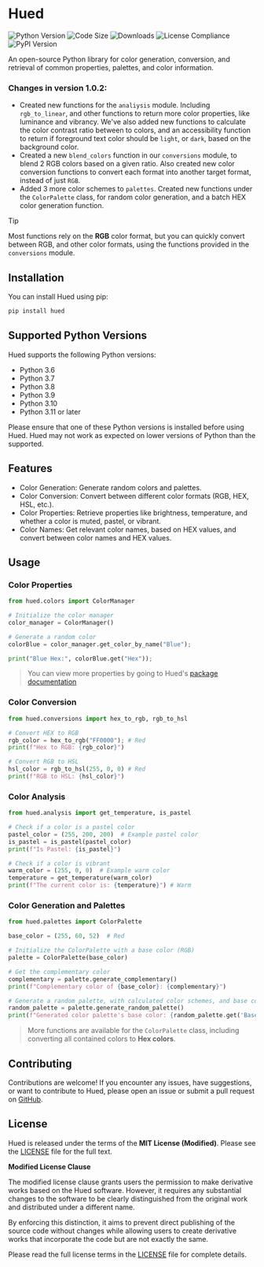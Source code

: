 # Hued
![Python Version](https://img.shields.io/badge/python-3.12-blue.svg)
![Code Size](https://img.shields.io/github/languages/code-size/infinitode/hued)
![Downloads](https://pepy.tech/badge/hued)
![License Compliance](https://img.shields.io/badge/license-compliance-brightgreen.svg)
![PyPI Version](https://img.shields.io/pypi/v/hued)

An open-source Python library for color generation, conversion, and retrieval of common properties, palettes, and color information.

### Changes in version 1.0.2:
- Created new functions for the `analiysis` module. Including `rgb_to_linear`, and other functions to return more color properties, like luminance and vibrancy. We've also added new functions to calculate the color contrast ratio between to colors, and an accessibility function to return if foreground text color should be `light`, or `dark`, based on the background color.
- Created a new `blend_colors` function in our `conversions` module, to blend 2 RGB colors based on a given ratio. Also created new color conversion functions to convert each format into another target format, instead of just `RGB`.
- Added 3 more color schemes to `palettes`. Created new functions under the `ColorPalette` class, for random color generation, and a batch HEX color generation function.

> [!TIP]
> Most functions rely on the **RGB** color format, but you can quickly convert between RGB, and other color formats, using the functions provided in the `conversions` module.

## Installation

You can install Hued using pip:

```bash
pip install hued
```

## Supported Python Versions

Hued supports the following Python versions:

- Python 3.6
- Python 3.7
- Python 3.8
- Python 3.9
- Python 3.10
- Python 3.11 or later

Please ensure that one of these Python versions is installed before using Hued. Hued may not work as expected on lower versions of Python than the supported.

## Features

- Color Generation: Generate random colors and palettes.
- Color Conversion: Convert between different color formats (RGB, HEX, HSL, etc.).
- Color Properties: Retrieve properties like brightness, temperature, and whether a color is muted, pastel, or vibrant.
- Color Names: Get relevant color names, based on HEX values, and convert between color names and HEX values.

## Usage

### Color Properties

```python
from hued.colors import ColorManager

# Initialize the color manager
color_manager = ColorManager()

# Generate a random color
colorBlue = color_manager.get_color_by_name("Blue");

print("Blue Hex:", colorBlue.get("Hex"));
```

> You can view more properties by going to Hued's [package documentation](https://infinitode-docs.gitbook.io/documentation/package-documentation/hued-package-documentation)

### Color Conversion

```python
from hued.conversions import hex_to_rgb, rgb_to_hsl

# Convert HEX to RGB
rgb_color = hex_to_rgb("FF0000"); # Red
print(f"Hex to RGB: {rgb_color}")

# Convert RGB to HSL
hsl_color = rgb_to_hsl(255, 0, 0) # Red
print(f"RGB to HSL: {hsl_color}")
```

### Color Analysis

```python
from hued.analysis import get_temperature, is_pastel

# Check if a color is a pastel color
pastel_color = (255, 200, 200)  # Example pastel color
is_pastel = is_pastel(pastel_color)
print(f"Is Pastel: {is_pastel}")

# Check if a color is vibrant
warm_color = (255, 0, 0)  # Example warm color
temperature = get_temperature(warm_color)
print(f"The current color is: {temperature}") # Warm
```

### Color Generation and Palettes

```python
from hued.palettes import ColorPalette

base_color = (255, 60, 52)  # Red

# Initialize the ColorPalette with a base color (RGB)
palette = ColorPalette(base_color)

# Get the complementary color
complementary = palette.generate_complementary()
print(f"Complementary color of {base_color}: {complementary}")

# Generate a random palette, with calculated color schemes, and base color
random_palette = palette.generate_random_palette()
print(f"Generated color palette's base color: {random_palette.get('Base Color')}")
```

> More functions are available for the `ColorPalette` class, including converting all contained colors to **Hex colors**.

## Contributing

Contributions are welcome! If you encounter any issues, have suggestions, or want to contribute to Hued, please open an issue or submit a pull request on [GitHub](https://github.com/infinitode/hued).

## License

Hued is released under the terms of the **MIT License (Modified)**. Please see the [LICENSE](https://github.com/infinitode/hued/blob/main/LICENSE) file for the full text.

**Modified License Clause**

The modified license clause grants users the permission to make derivative works based on the Hued software. However, it requires any substantial changes to the software to be clearly distinguished from the original work and distributed under a different name.

By enforcing this distinction, it aims to prevent direct publishing of the source code without changes while allowing users to create derivative works that incorporate the code but are not exactly the same.

Please read the full license terms in the [LICENSE](https://github.com/infinitode/hued/blob/main/LICENSE) file for complete details.
